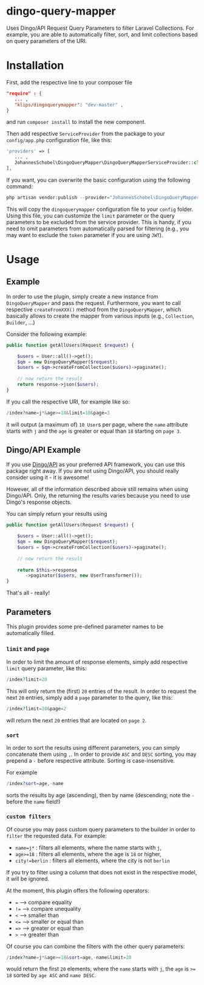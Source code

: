 # dingo-query-mapper
Uses Dingo/API Request Query Parameters to filter Laravel Collections.
For example, you are able to automatically filter, sort, and limit collections based on query parameters of the URI.

# Installation
First, add the respective line to your composer file
``` json
"require" : {
   ... ,
   "klips/dingoquerymapper": "dev-master" ,
}
```

and run `composer install` to install the new component.

Then add respective `ServiceProvider` from the package to your `config/app.php` configuration file, like this:

``` php
'providers' => [
   ... ,
   JohannesSchobel\DingoQueryMapper\DingoQueryMapperServiceProvider::class,
],
```

If you want, you can overwrite the basic configuration using the following command:

```php
php artisan vendor:publish --provider="JohannesSchobel\DingoQueryMapper\DingoQueryMapperServiceProvider" --tag="config"
```

This will copy the `dingoquerymapper` configuration file to your `config` folder. Using this file, you can 
customize the `limit` parameter or the query parameters to be excluded from the service provider.
This is handy, if you need to omit parameters from automatically parsed for filtering (e.g., you may want to 
exclude the `token` parameter if you are using `JWT`).

# Usage
## Example
In order to use the plugin, simply create a new instance from `DingoQueryMapper` and pass the request.
Furthermore, you want to call respective `createFromXXX()` method from the `DingoQueryMapper`, which basically
allows to create the mapper from various inputs (e.g., `Collection`, `Builder`, ...)

Consider the following example:

```php
public function getAllUsers(Request $request) {

    $users = User::all()->get();
    $qm = new DingoQueryMapper($request);
    $users = $qm->createFromCollection($users)->paginate();
        
    // now return the result
    return response->json($users);
}
```

If you call the respective URI, for example like so:
```php
/index?name=j*&age>=18&limit=10&page=3
```

it will output (a maximum of) `10 User`s per page, where the `name` attribute starts with `j` and the `age` is 
greater or equal than `18` starting on `page 3`.

## Dingo/API Example
If you use [Dingo/API](https://github.com/dingo/api) as your preferred API framework, you can use this package right 
away. If you are not using Dingo/API, you should really consider using it - it is awesome!

However, all of the information described above still remains when using Dingo/API. Only, the returning the results 
varies because you need to use Dingo's response objects.

You can simply return your results using
```php 
public function getAllUsers(Request $request) {

    $users = User::all()->get();
    $qm = new DingoQueryMapper($request);
    $users = $qm->createFromCollection($users)->paginate();
        
    // now return the result
    
    return $this->response
       ->paginator($users, new UserTransformer());
}
```

That's all - really!

## Parameters
This plugin provides some pre-defined parameter names to be automatically filled.

### `limit` and `page`
In order to limit the amount of response elements, simply add respective `limit` query parameter, like this:

```php
/index?limit=20
```

This will only return the (first) `20` entries of the result.
In order to request the next `20` entries, simply add a `page` parameter to the query, like this:
```php
/index?limit=20&page=2
```
will return the next `20` entries that are located on `page 2`.


### `sort`
In order to sort the results using different parameters, you can simply concatenate them using `,`. In order to provide `ASC` and `DESC` sorting, you may prepend a `-` before respective attribute. Sorting is case-insensitive.

For example
```php
/index?sort=age,-name
```
sorts the results by age (ascending), then by name (descending; note the `-` before the `name` field!)

### `custom filters`
Of course you may pass custom query parameters to the builder in order to `filter` the requested data.
For example:

* `name=j*` : filters all elements, where the name starts with `j`,
* `age>=18` : filters all elements, where the age is `18` or higher,
* `city!=berlin` : filters all elements, where the city is not `berlin`

If you try to filter using a column that does not exist in the respective model, it will be ignored.

At the moment, this plugin offers the following operators:
* `=` --> compare equality
* `!=` --> compare unequality
* `<` --> smaller than 
* `<=` --> smaller or equal than
* `=>` --> greater or equal than
* `>` --> greater than

Of course you can combine the filters with the other query parameters:
```php
/index?name=j*&age>=18&sort=age,-name&limit=20
```
would return the first `20` elements, where the `name` starts with `j`, the `age` is `>= 18` 
sorted by `age ASC` and `name DESC`.

